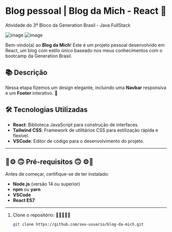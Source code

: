 # Blog pessoal | Blog da Mich - React 🌸
 Atividade do 3º Bloco da Generation Brasil - Java FullStack
 
![image](https://github.com/user-attachments/assets/3c534054-84b2-44ab-85fc-c57bc38a7885)
![image](https://github.com/user-attachments/assets/edeb37e4-81d3-4f5e-aa47-a5cacb8db836)

Bem-vindo(a) ao **Blog da Mich**! Este é um projeto pessoal desenvolvido em React, um blog com estilo único baseado nos meus conhecimentos com o bootcamp da Generation Brasil.

## 📚 Descrição

Nessa etapa fizemos um design elegante, incluindo uma **Navbar** responsiva e um **Footer** interativo. 🚀

## 🛠️ Tecnologias Utilizadas

- **React**: Biblioteca JavaScript para construção de interfaces.
- **Tailwind CSS**: Framework de utilitários CSS para estilização rápida e flexível.
- **VSCode**: Editor de código para o desenvolvimento do projeto.

---

## 🌸⚙️ 🙃 Pré-requisitos 🙃 ⚙️🌸

Antes de começar, certifique-se de ter instalado:

- **Node.js** (versão 14 ou superior)
- **npm** ou **yarn**
- **VSCode**
- **React ES7**

---

1. Clone o repositório: 💫🌟😉🌟💫
   ```bash
   git clone https://github.com/seu-usuario/blog-da-mich.git
